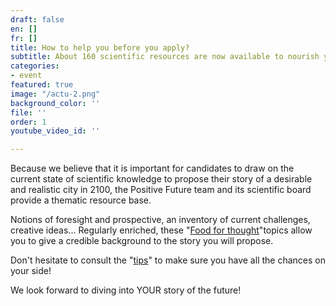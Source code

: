 ```yaml
---
draft: false
en: []
fr: []
title: How to help you before you apply?
subtitle: About 160 scientific resources are now available to nourish your reflection!
categories:
- event
featured: true
image: "/actu-2.png"
background_color: ''
file: ''
order: 1
youtube_video_id: ''

---
```

Because we believe that it is important for candidates to draw on the current state of scientific knowledge to propose their story of a desirable and realistic city in 2100, the Positive Future team and its scientific board provide a thematic resource base.

Notions of foresight and prospective, an inventory of current challenges, creative ideas... Regularly enriched, these "[Food for thought](mailto:http://www.positive-future.org/resources)"topics allow you to give a credible background to the story you will propose.

Don't hesitate to consult the "[tips](mailto:http://www.positive-future.org/contest/tips)" to make sure you have all the chances on your side!

We look forward to diving into YOUR story of the future!